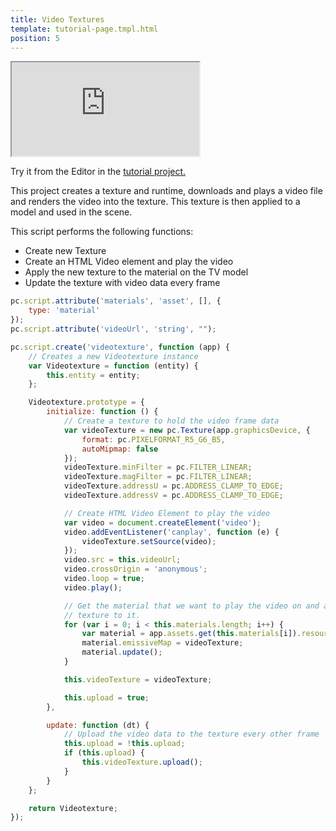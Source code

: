 ```yaml
---
title: Video Textures
template: tutorial-page.tmpl.html
position: 5
---
```


<iframe src="http://playcanv.as/p/NQ2f87MT"></iframe>

Try it from the Editor in the [tutorial project.][1]

This project creates a texture and runtime, downloads and plays a video file and renders the video into the texture. This texture is then applied to a model and used in the scene.

This script performs the following functions:

* Create new Texture
* Create an HTML Video element and play the video
* Apply the new texture to the material on the TV model
* Update the texture with video data every frame

```javascript
pc.script.attribute('materials', 'asset', [], {
    type: 'material'
});
pc.script.attribute('videoUrl', 'string', "");

pc.script.create('videotexture', function (app) {
    // Creates a new Videotexture instance
    var Videotexture = function (entity) {
        this.entity = entity;
    };

    Videotexture.prototype = {
        initialize: function () {
            // Create a texture to hold the video frame data
            var videoTexture = new pc.Texture(app.graphicsDevice, {
                format: pc.PIXELFORMAT_R5_G6_B5,
                autoMipmap: false
            });
            videoTexture.minFilter = pc.FILTER_LINEAR;
            videoTexture.magFilter = pc.FILTER_LINEAR;
            videoTexture.addressU = pc.ADDRESS_CLAMP_TO_EDGE;
            videoTexture.addressV = pc.ADDRESS_CLAMP_TO_EDGE;

            // Create HTML Video Element to play the video
            var video = document.createElement('video');
            video.addEventListener('canplay', function (e) {
                videoTexture.setSource(video);
            });
            video.src = this.videoUrl;
            video.crossOrigin = 'anonymous';
            video.loop = true;
            video.play();

            // Get the material that we want to play the video on and assign the new video
            // texture to it.
            for (var i = 0; i < this.materials.length; i++) {
                var material = app.assets.get(this.materials[i]).resource;
                material.emissiveMap = videoTexture;
                material.update();
            }

            this.videoTexture = videoTexture;

            this.upload = true;
        },

        update: function (dt) {
            // Upload the video data to the texture every other frame
            this.upload = !this.upload;
            if (this.upload) {
                this.videoTexture.upload();
            }
        }
    };

    return Videotexture;
});
```

[1]: https://playcanvas.com/project/362226/overview/tutorial-video-textures

